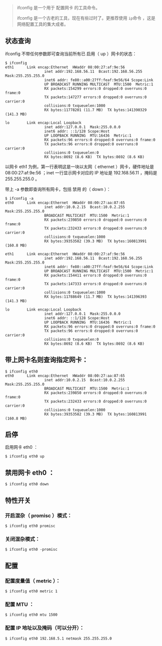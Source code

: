 > ifconfig 是一个用于 配置网卡 的工具命令。
>
> ifconfig 是一个古老的工具，现在有些过时了。更推荐使用 `ip`命令 ，这是网络配置工具的集大成者。

## 状态查询

ifconfig 不带任何参数即可查询当前所有已 启用（ up ）网卡的状态：

```terminal
$ ifconfig
eth1      Link encap:Ethernet  HWaddr 08:00:27:af:9e:56
                  inet addr:192.168.56.11  Bcast:192.168.56.255  Mask:255.255.255.0
                  inet6 addr: fe80::a00:27ff:feaf:9e56/64 Scope:Link
                  UP BROADCAST RUNNING MULTICAST  MTU:1500  Metric:1
                  RX packets:154299 errors:0 dropped:0 overruns:0 frame:0
                  TX packets:147277 errors:0 dropped:0 overruns:0 carrier:0
                  collisions:0 txqueuelen:1000
                  RX bytes:11778201 (11.7 MB)  TX bytes:141390329 (141.3 MB)

lo        Link encap:Local Loopback
                  inet addr:127.0.0.1  Mask:255.0.0.0
                  inet6 addr: ::1/128 Scope:Host
                  UP LOOPBACK RUNNING  MTU:16436  Metric:1
                  RX packets:96 errors:0 dropped:0 overruns:0 frame:0
                  TX packets:96 errors:0 dropped:0 overruns:0 carrier:0
                  collisions:0 txqueuelen:0
                  RX bytes:8692 (8.6 KB)  TX bytes:8692 (8.6 KB)
```

以网卡 eth1 为例，第一行表明这是一块以太网（ ethernet ）网卡，硬件地址是 08:00:27:af:9e:56 ；inet 一行显示网卡对应的 IP 地址是 192.168.56.11 ，掩码是 255.255.255.0 。

带上 -a 参数即查询所有网卡，包括 禁用 的（ down ）：


```terminal
$ ifconfig -a
eth0      Link encap:Ethernet  HWaddr 08:00:27:aa:87:65
                  inet addr:10.0.2.15  Bcast:10.0.2.255  Mask:255.255.255.0
                  BROADCAST MULTICAST  MTU:1500  Metric:1
                  RX packets:239850 errors:0 dropped:0 overruns:0 frame:0
                  TX packets:232433 errors:0 dropped:0 overruns:0 carrier:0
                  collisions:0 txqueuelen:1000
                  RX bytes:39353582 (39.3 MB)  TX bytes:160813991 (160.8 MB)

eth1      Link encap:Ethernet  HWaddr 08:00:27:af:9e:56
                  inet addr:192.168.56.11  Bcast:192.168.56.255  Mask:255.255.255.0
                  inet6 addr: fe80::a00:27ff:feaf:9e56/64 Scope:Link
                  UP BROADCAST RUNNING MULTICAST  MTU:1500  Metric:1
                  RX packets:154411 errors:0 dropped:0 overruns:0 frame:0
                  TX packets:147333 errors:0 dropped:0 overruns:0 carrier:0
                  collisions:0 txqueuelen:1000
                  RX bytes:11788649 (11.7 MB)  TX bytes:141396393 (141.3 MB)

lo        Link encap:Local Loopback
                  inet addr:127.0.0.1  Mask:255.0.0.0
                  inet6 addr: ::1/128 Scope:Host
                  UP LOOPBACK RUNNING  MTU:16436  Metric:1
                  RX packets:96 errors:0 dropped:0 overruns:0 frame:0
                  TX packets:96 errors:0 dropped:0 overruns:0 carrier:0
                  collisions:0 txqueuelen:0
                  RX bytes:8692 (8.6 KB)  TX bytes:8692 (8.6 KB)
```


## 带上网卡名则查询指定网卡：
```terminal
$ ifconfig eth0
eth0      Link encap:Ethernet  HWaddr 08:00:27:aa:87:65
                  inet addr:10.0.2.15  Bcast:10.0.2.255  Mask:255.255.255.0
                  BROADCAST MULTICAST  MTU:1500  Metric:1
                  RX packets:239850 errors:0 dropped:0 overruns:0 frame:0
                  TX packets:232433 errors:0 dropped:0 overruns:0 carrier:0
                  collisions:0 txqueuelen:1000
                  RX bytes:39353582 (39.3 MB)  TX bytes:160813991 (160.8 MB)
```

## 启停
启用网卡 eth0 ：
```terminal
$ ifconfig eth0 up
```

## 禁用网卡 eth0 ：

```terminal
$ ifconfig eth0 down
```

## 特性开关

### 开启混杂（ promisc ）模式：

```terminal
$ ifconfig eth0 promisc
```

### 关闭混杂模式：

```
$ ifconfig eth0 -promisc
```

## 配置

### 配置度量值（ metric ）：

```terminal
$ ifconfig eth0 metric 1
```

### 配置 MTU ：

```terminal
$ ifconfig eth0 mtu 1500
```

### 配置 IP 地址以及掩码（可以分开）：

```terminal
$ ifconfig eth0 192.168.5.1 netmask 255.255.255.0
```